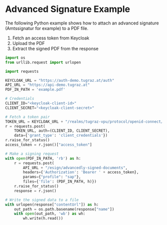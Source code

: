# Advanced Signature Example

The following Python example shows how to attach an advanced signature
(Amtssignatur for example) to a PDF file.

1. Fetch an access token from Keycloak
2. Upload the PDF
3. Extract the signed PDF from the response

```python
import os
from urllib.request import urlopen

import requests

KEYCLOAK_URL = "https://auth-demo.tugraz.at/auth"
API_URL = "https://api-demo.tugraz.at"
PDF_IN_PATH = 'example.pdf'

# Credentials
CLIENT_ID="<keycloak-client-id>"
CLIENT_SECRET="<keycloak-client-secret>"

# Fetch a token pair
TOKEN_URL = KEYCLOAK_URL + "/realms/tugraz-vpu/protocol/openid-connect/token"
r = requests.post(
    TOKEN_URL, auth=(CLIENT_ID, CLIENT_SECRET),
    data={'grant_type': 'client_credentials'})
r.raise_for_status()
access_token = r.json()["access_token"]

# Make a signing request
with open(PDF_IN_PATH, 'rb') as h:
    r = requests.post(
        API_URL + "/esign/advancedly-signed-documents",
        headers={'Authorization': 'Bearer ' + access_token},
        params={"profile": "sap"},
        files={'file': (PDF_IN_PATH, h)})
    r.raise_for_status()
    response = r.json()

# Write the signed data to a file
with urlopen(response["contentUrl"]) as h:
    out_path = os.path.basename(response["name"])
    with open(out_path, 'wb') as wh:
        wh.write(h.read())
```